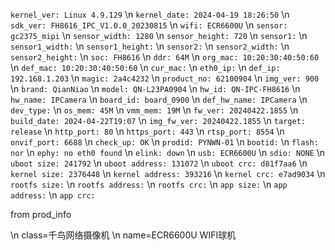 `kernel_ver: Linux 4.9.129` \n `kernel_date: 2024-04-19 18:26:50` \n `sdk_ver: FH8616_IPC_V1.0.0_20230815` \n `wifi: ECR6600U` \n `sensor: gc2375_mipi` \n `sensor_width: 1280` \n `sensor_height: 720` \n `sensor1:` \n `sensor1_width:` \n `sensor1_height:` \n `sensor2:` \n `sensor2_width:` \n `sensor2_height:` \n `soc: FH8616` \n `ddr: 64M` \n `org_mac: 10:20:30:40:50:60` \n `def_mac: 10:20:30:40:50:60` \n `cur_mac:` \n `eth0_ip:` \n `def_ip: 192.168.1.203` \n `magic: 2a4c4232` \n `product_no: 62100904` \n `img_ver: 900` \n `brand: QianNiao` \n `model: QN-L23PA0904` \n `hw_id: QN-IPC-FH8616` \n `hw_name: IPCamera` \n `board_id: board_0900` \n `def_hw_name: IPCamera` \n `dev_type:` \n `os_mem: 45M` \n `vmm_mem: 19M` \n `fw_ver: 20240422.1855` \n `build_date: 2024-04-22T19:07` \n `img_fw_ver: 20240422.1855` \n `target: release` \n `http_port: 80` \n `https_port: 443` \n `rtsp_port: 8554` \n `onvif_port: 6688` \n `check_up: OK` \n `prodid: PYNWN-01` \n `bootid:` \n `flash: nor` \n `ephy: no eth0 found` \n `elink: down` \n `usb: ECR6600U` \n `sdio: NONE` \n `uboot size: 241792` \n `uboot address: 131072` \n `uboot crc: d81f7aa6` \n `kernel size: 2376448` \n `kernel address: 393216` \n `kernel crc: e7ad9034` \n `rootfs size:` \n `rootfs address:` \n `rootfs crc:` \n `app size:` \n `app address:` \n `app crc:`


from prod_info

 \n class=千鸟网络摄像机 \n name=ECR6600U WIFI球机